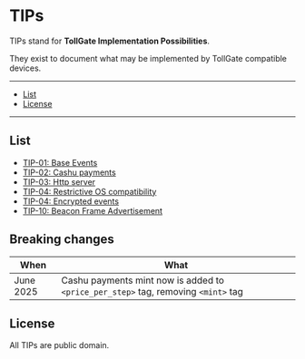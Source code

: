 # TIPs

TIPs stand for **TollGate Implementation Possibilities**.

They exist to document what may be implemented by TollGate compatible devices.

---

- [List](#list)
- [License](#license)

---

## List

- [TIP-01: Base Events](01.md)
- [TIP-02: Cashu payments](02.md)
- [TIP-03: Http server](03.md)
- [TIP-04: Restrictive OS compatibility](04.md)
- [TIP-04: Encrypted events](05.md)
- [TIP-10: Beacon Frame Advertisement](10.md)

## Breaking changes
| When | What |
|------|------|
| June 2025 | Cashu payments mint now is added to `<price_per_step>` tag, removing `<mint>` tag |

## License

All TIPs are public domain.